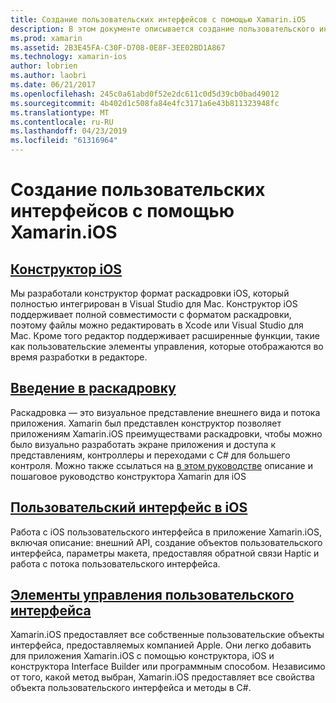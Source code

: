 ```yaml
---
title: Создание пользовательских интерфейсов с помощью Xamarin.iOS
description: В этом документе описывается создание пользовательского интерфейса в приложении Xamarin.iOS. Также предоставляет ссылки на руководства, посвященные конструктор iOS, раскадровки, концепциях интерфейса общие iOS и iOS пользователем элементы управления интерфейса.
ms.prod: xamarin
ms.assetid: 2B3E45FA-C30F-D708-0E8F-3EE02BD1A867
ms.technology: xamarin-ios
author: lobrien
ms.author: laobri
ms.date: 06/21/2017
ms.openlocfilehash: 245c0a61abd0f52e2dc611c0d5d39cb0bad49012
ms.sourcegitcommit: 4b402d1c508fa84e4fc3171a6e43b811323948fc
ms.translationtype: MT
ms.contentlocale: ru-RU
ms.lasthandoff: 04/23/2019
ms.locfileid: "61316964"
---
```

# <a name="building-user-interfaces-with-xamarinios"></a>Создание пользовательских интерфейсов с помощью Xamarin.iOS

## <a name="ios-designeriosuser-interfacedesignerindexmd"></a>[Конструктор iOS](~/ios/user-interface/designer/index.md)

Мы разработали конструктор формат раскадровки iOS, который полностью интегрирован в Visual Studio для Mac. Конструктор iOS поддерживает полной совместимости с форматом раскадровки, поэтому файлы можно редактировать в Xcode или Visual Studio для Mac. Кроме того редактор поддерживает расширенные функции, такие как пользовательские элементы управления, которые отображаются во время разработки в редакторе.

## <a name="introduction-to-storyboardsiosuser-interfacestoryboardsindexmd"></a>[Введение в раскадровку](~/ios/user-interface/storyboards/index.md)

Раскадровка — это визуальное представление внешнего вида и потока приложения. Xamarin был представлен конструктор позволяет приложениям Xamarin.iOS преимуществами раскадровки, чтобы можно было визуально разработать экране приложения и доступа к представлениям, контроллеры и переходами с C# для большего контроля. Можно также ссылаться на [в этом руководстве](~/ios/user-interface/designer/introduction.md) описание и пошаговое руководство конструктора Xamarin для iOS

## <a name="user-interface-in-iosiosuser-interfaceios-uiindexmd"></a>[Пользовательский интерфейс в iOS](~/ios/user-interface/ios-ui/index.md)

Работа с iOS пользовательского интерфейса в приложение Xamarin.iOS, включая описание: внешний API, создание объектов пользовательского интерфейса, параметры макета, предоставляя обратной связи Haptic и работа с потока пользовательского интерфейса.

## <a name="user-interface-controlsiosuser-interfacecontrolsindexmd"></a>[Элементы управления пользовательского интерфейса](~/ios/user-interface/controls/index.md)

Xamarin.iOS предоставляет все собственные пользовательские объекты интерфейса, предоставляемых компанией Apple. Они легко добавить для приложения Xamarin.iOS с помощью конструктора, iOS и конструктора Interface Builder или программным способом. Независимо от того, какой метод выбран, Xamarin.iOS предоставляет все свойства объекта пользовательского интерфейса и методы в C#.
